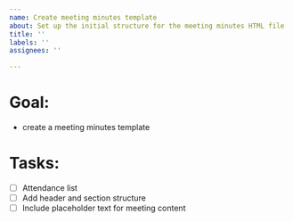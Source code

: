 ```yaml
---
name: Create meeting minutes template
about: Set up the initial structure for the meeting minutes HTML file
title: ''
labels: ''
assignees: ''

---
```


# Goal:
- create a meeting minutes template
# Tasks:
- [ ] Attendance list
- [ ] Add header and section structure
- [ ] Include placeholder text for meeting content
